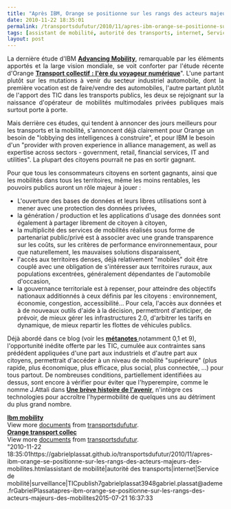 ```yaml
---
title: "Après IBM, Orange se positionne sur les rangs des acteurs majeurs des mobilités"
date: 2010-11-22 18:35:01
permalink: /transportsdufutur/2010/11/apres-ibm-orange-se-positionne-sur-les-rangs-des-acteurs-majeurs-des-mobilites.html
tags: [assistant de mobilité, autorité des transports, internet, Service de mobilité, surveillance, TIC]
layout: post
---
```


<p style="text-align: justify">La dernière étude d'IBM <strong><a href="http://www-935.ibm.com/services/us/gbs/thoughtleadership/ibv-ibm-global-mobility.html" target="_blank">Advancing Mobility</a></strong>, remarquable par les éléments apportés et la large vision mondiale, se voit conforter par l'étude récente d'Orange <strong><a href=""http://www.orange-business.com/fr/entreprise/contenus/mediatheque/livres-blancs/transport-collectif.jsp"" target=""_blank"">Transport collectif : l'ère du voyageur numérique</a></strong>". L'une partant plutôt sur les mutations à venir du secteur industriel automobile, dont la première vocation est de faire/vendre des automobiles, l'autre partant plutôt de l'apport des TIC dans les transports publics, les deux se rejoignant sur la naissance d'opérateur de mobilités multimodales privées publiques mais surtout porte à porte.</p> <p style=""text-align: justify"">Mais derrière ces études, qui tendent à annoncer des jours meilleurs pour les transports et la mobilité, s'annoncent déjà clairement pour Orange un besoin de "lobbying des intelligences à construire", et pour IBM le besoin d'un "provider with proven experience in alliance management, as well as expertise across sectors - government, retail, financial services, IT and utilities". La plupart des citoyens pourrait ne pas en sortir gagnant. </p>  <!--more-->   <p style=""text-align: justify""><a href="https://gabrielplassat.github.io/transportsdufutur/wp-content/uploads/sites/6/old/6a0120a66d2ad4970b0134896e606e970c-800wi.jpg"" rel=""lightbox""><img alt=""Orange1"" class=""asset  asset-image at-xid-6a0120a66d2ad4970b0134896e606e970c"" src=""/wp-content/uploads/sites/6/old/6a0120a66d2ad4970b0134896e606e970c-500wi.jpg"" style=""margin-left: automargin-right: auto"" title=""Orange1"" /></a> <br />Pour que tous les consommateurs citoyens en sortent gagnants, ainsi que les mobilités dans tous les territoires, même les moins rentables, les pouvoirs publics auront un rôle majeur à jouer :</p> <ul> <li> <div style=""text-align: justify"">L'ouverture des bases de données et leurs libres utilisations sont à mener avec une protection des données privées,</div> </li> <li> <div style=""text-align: justify"">la génération / production et les applications d'usage des données sont également à partager librement de citoyen à citoyen,</div> </li> <li> <div style=""text-align: justify"">la multiplicité des services de mobilités réalisés sous forme de partenariat public/privé est à associer avec une grande transparence sur les coûts, sur les critères de performance environnementaux, pour que naturellement, les mauvaises solutions disparaissent,</div> </li> <li> <div style=""text-align: justify"">l'accès aux territoires denses, déjà relativement "mobiles" doit être couplé avec une obligation de s'intéresser aux territoires ruraux, aux populations excentrées, généralement dépendantes de l'automobile d'occasion,</div> </li> <li> <div style=""text-align: justify"">la gouvernance territoriale est à repenser, pour atteindre des objectifs nationaux additionnés à ceux définis par les citoyens : environnement, économie, congestion, accessibilité... Pour cela, l'accès aux données et à de nouveaux outils d'aide à la décision, permettront d'anticiper, de prévoir, de mieux gérer les infrastructures 2.0, d'arbitrer les tarifs en dynamique, de mieux repartir les flottes de véhicules publics.</div> </li> </ul> <p style=""text-align: justify"">Déjà abordé dans ce blog (voir les <strong><a href="https://gabrielplassat.github.io/transportsdufutur/les-metanotes-tdf-transports-du-futur"" target=""_blank"">métanotes </a></strong>notamment 0,1 et 9), l'opportunité inédite offerte par les TIC, cumulée aux contraintes sans prédédent appliquées d'une part aux industriels et d'autre part aux citoyens, permettrait d'accéder à un niveau de mobilité "supérieure" (plus rapide, plus économique, plus efficace, plus social, plus connectée, ...) pour tous partout. De nombreuses conditions, partiellement identifiées au dessus, sont encore à vérifier pour éviter que l'hyperempire, comme le nomme J.Attali dans <strong><a href=""http://www.amazon.fr/br%C3%A8ve-histoire-lavenir-Jacques-Attali/dp/2213631301"" target=""_blank"">Une brève histoire de l'avenir</a></strong>, n'intègre ces technologies pour accroître l'hypermobilité de quelques uns au détriment du plus grand nombre.</p> <div id=""__ss_5863436"" style=""width: 477px""><strong style=""margin: 12px 0 4px""><a href=""http://www.slideshare.net/transportsdufutur/ibm-mobility"" title=""Ibm mobility"">Ibm mobility</a></strong>        <div style=""padding: 5px 0 12px"">View more <a href=""http://www.slideshare.net/"">documents</a> from <a href=""http://www.slideshare.net/transportsdufutur"">transportsdufutur</a>.</div> </div> <div id=""__ss_5863348"" style=""width: 477px""><strong style=""margin: 12px 0 4px""><a href=""http://www.slideshare.net/transportsdufutur/orange-transport-collec"" title=""Orange transport collec"">Orange transport collec</a></strong>        <div style=""padding: 5px 0 12px"">View more <a href=""http://www.slideshare.net/"">documents</a> from <a href=""http://www.slideshare.net/transportsdufutur"">transportsdufutur</a>.</div> </div>"2010-11-22 18:35:01https://gabrielplassat.github.io/transportsdufutur/2010/11/apres-ibm-orange-se-positionne-sur-les-rangs-des-acteurs-majeurs-des-mobilites.htmlassistant de mobilité|autorité des transports|internet|Service de mobilité|surveillance|TICpublish7gabrielplassat3948gabriel.plassat@ademe.frGabrielPlassatapres-ibm-orange-se-positionne-sur-les-rangs-des-acteurs-majeurs-des-mobilites2015-07-21 16:37:33
